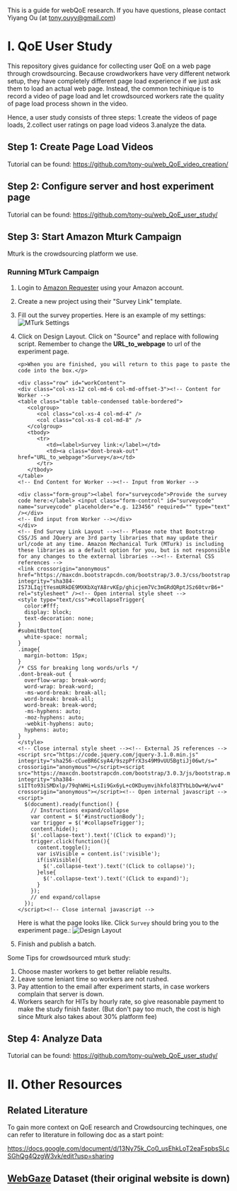 
This is a guide for webQoE research. If you have questions, please contact Yiyang Ou (at tony.ouyy@gmail.com)

# I. QoE User Study

This repository gives guidance for collecting user QoE on a web page through crowdsourcing. Because crowdworkers have very different network setup, they have completely different page load experience if we just ask them to load an actual web page. Instead, the common techinique is to record a video of page load and let crowdsourced workers rate the quality of page load process shown in the video. 

Hence, a user study consists of three steps: 1.create the videos of page loads, 2.collect user ratings on page load videos 3.analyze the data. 


## Step 1: Create Page Load Videos
Tutorial can be found: https://github.com/tony-ou/web_QoE_video_creation/

## Step 2: Configure server and host experiment page
Tutorial can be found:  https://github.com/tony-ou/web_QoE_user_study/

## Step 3: Start Amazon Mturk Campaign

Mturk is the crowdsourcing platform we use.

### Running MTurk Campaign

1. Login to [Amazon Requester](https://requester.mturk.com/begin_signin) using your Amazon account.

2. Create a new project using their "Survey Link" template.

3. Fill out the survey properties. Here is an example of my settings:
   ![MTurk Settings](https://github.com/tony-ou/web_QoE_guide/blob/main/sample_files/MTurk_Settings.PNG)

4. Click on Design Layout. Click on "Source" and replace with following script. Remember to change the **URL_to_webpage** to url of the experiment page.
   ```shell
   <p>When you are finished, you will return to this page to paste the code into the box.</p>

   <div class="row" id="workContent">
   <div class="col-xs-12 col-md-6 col-md-offset-3"><!-- Content for Worker -->
   <table class="table table-condensed table-bordered">
      <colgroup>
         <col class="col-xs-4 col-md-4" />
         <col class="col-xs-8 col-md-8" />
      </colgroup>
      <tbody>
         <tr>
            <td><label>Survey link:</label></td>
            <td><a class="dont-break-out" href="URL_to_webpage">Survey</a></td>
         </tr>
      </tbody>
   </table>
   <!-- End Content for Worker --><!-- Input from Worker -->

   <div class="form-group"><label for="surveycode">Provide the survey code here:</label> <input class="form-control" id="surveycode" name="surveycode" placeholder="e.g. 123456" required="" type="text" /></div>
   <!-- End input from Worker --></div>
   </div>
   <!-- End Survey Link Layout --><!-- Please note that Bootstrap CSS/JS and JQuery are 3rd party libraries that may update their url/code at any time. Amazon Mechanical Turk (MTurk) is including these libraries as a default option for you, but is not responsible for any changes to the external libraries --><!-- External CSS references -->
   <link crossorigin="anonymous" href="https://maxcdn.bootstrapcdn.com/bootstrap/3.0.3/css/bootstrap.min.css" integrity="sha384-IS73LIqjtYesmURkDE9MXKbXqYA8rvKEp/ghicjem7Vc3mGRdQRptJSz60tvrB6+" rel="stylesheet" /><!-- Open internal style sheet -->
   <style type="text/css">#collapseTrigger{
     color:#fff;
     display: block;
     text-decoration: none;
   }
   #submitButton{
     white-space: normal;
   }
   .image{
     margin-bottom: 15px; 
   }
   /* CSS for breaking long words/urls */
   .dont-break-out {
     overflow-wrap: break-word;
     word-wrap: break-word;
     -ms-word-break: break-all;
     word-break: break-all;
     word-break: break-word;
     -ms-hyphens: auto;
     -moz-hyphens: auto;
     -webkit-hyphens: auto;
     hyphens: auto;
   }
   </style>
   <!-- Close internal style sheet --><!-- External JS references --><script src="https://code.jquery.com/jquery-3.1.0.min.js"   integrity="sha256-cCueBR6CsyA4/9szpPfrX3s49M9vUU5BgtiJj06wt/s="   crossorigin="anonymous"></script><script src="https://maxcdn.bootstrapcdn.com/bootstrap/3.0.3/js/bootstrap.min.js" integrity="sha384-s1ITto93iSMDxlp/79qhWHi+LsIi9Gx6yL+cOKDuymvihkfol83TYbLbOw+W/wv4" crossorigin="anonymous"></script><!-- Open internal javascript --><script>
     $(document).ready(function() {
       // Instructions expand/collapse
       var content = $('#instructionBody');
       var trigger = $('#collapseTrigger');
       content.hide();
       $('.collapse-text').text('(Click to expand)');
       trigger.click(function(){
         content.toggle();
         var isVisible = content.is(':visible');
         if(isVisible){
           $('.collapse-text').text('(Click to collapse)');
         }else{
           $('.collapse-text').text('(Click to expand)');
         }
       });
       // end expand/collapse
     });
   </script><!-- Close internal javascript -->
   ```
   
    Here is what the page looks like. Click `Survey` should bring you to the experiment page.:
   ![Design Layout](https://github.com/tony-ou/web_QoE_guide/blob/main/sample_files/Design_Layout.PNG)


5. Finish and publish a batch.

Some Tips for crowdsourced mturk study: 
1. Choose master workers to get better reliable results.
2. Leave some leniant time so workers are not rushed.
3. Pay attention to the email after experiment starts, in case workers complain that server is down.
4. Workers search for HITs by hourly rate, so give reasonable payment to make the study finish faster. (But don't pay too much, the cost is high since Mturk also takes about 30% platform fee)

## Step 4: Analyze Data
Tutorial can be found:  https://github.com/tony-ou/web_QoE_user_study/

# II. Other Resources

## Related Literature
To gain more context on QoE research and Crowdsourcing techinques, one can refer to literature in following doc as a start point: 

https://docs.google.com/document/d/13Ny75k_Co0_usEhkLoT2eaFspbsSLcSGhQg4QzgW3vk/edit?usp=sharing


## [WebGaze](https://www.usenix.org/conference/nsdi17/technical-sessions/presentation/kelton) Dataset (their original website is down)
